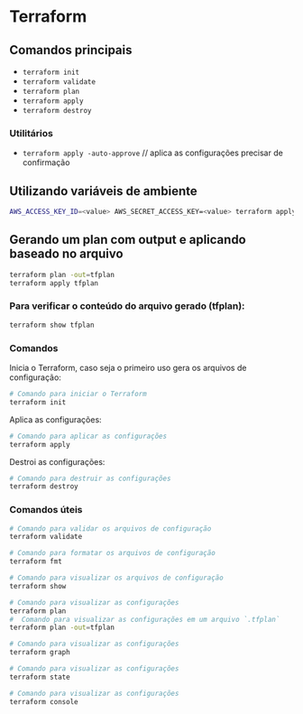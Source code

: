 # Terraform

## Comandos principais

- `terraform init`
- `terraform validate`
- `terraform plan`
- `terraform apply`
- `terraform destroy`

### Utilitários

- `terraform apply -auto-approve` // aplica as configurações precisar de confirmação

## Utilizando variáveis de ambiente

```bash
AWS_ACCESS_KEY_ID=<value> AWS_SECRET_ACCESS_KEY=<value> terraform apply
```

## Gerando um plan com output e aplicando baseado no arquivo

```bash
terraform plan -out=tfplan
terraform apply tfplan
```

### Para verificar o conteúdo do arquivo gerado (tfplan):
```bash
terraform show tfplan
```

### Comandos


Inicia o Terraform, caso seja o primeiro uso
gera os arquivos de configuração: 
```bash
# Comando para iniciar o Terraform
terraform init
```


Aplica as configurações:
```bash
# Comando para aplicar as configurações
terraform apply
```


Destroi as configurações:
```bash
# Comando para destruir as configurações
terraform destroy
```

### Comandos úteis

```bash
# Comando para validar os arquivos de configuração
terraform validate
```

```bash
# Comando para formatar os arquivos de configuração
terraform fmt
```

```bash
# Comando para visualizar os arquivos de configuração
terraform show
```

```bash
# Comando para visualizar as configurações
terraform plan
#  Comando para visualizar as configurações em um arquivo `.tfplan`
terraform plan -out=tfplan

```

```bash
# Comando para visualizar as configurações
terraform graph
```

```bash
# Comando para visualizar as configurações
terraform state
```

```bash
# Comando para visualizar as configurações
terraform console
```
